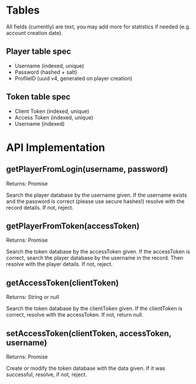 # Tables

All fields (currently) are text, you may add more for statistics if needed (e.g. account creation date).

## Player table spec
- Username (indexed, unique)
- Password (hashed + salt)
- ProfileID (uuid v4, generated on player creation)

## Token table spec
- Client Token (indexed, unique)
- Access Token (indexed, unique)
- Username (indexed)

# API Implementation

## getPlayerFromLogin(username, password)
Returns: Promise

Search the player database by the username given. If the username exists and the password is correct (please use secure hashes!) resolve with the record details. If not, reject.

## getPlayerFromToken(accessToken)
Returns: Promise

Search the token database by the accessToken given. If the accessToken is correct, search the player database by the username in the record. Then resolve with the player details. If not, reject.

## getAccessToken(clientToken)
Returns: String or null

Search the token database by the clientToken given. If the clientToken is correct, resolve with the accessToken. If not, return null.

## setAccessToken(clientToken, accessToken, username)
Returns: Promise

Create or modify the token database with the data given. If it was successful, resolve, if not, reject.